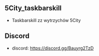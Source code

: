 ## 5City_taskbarskill
- Taskbarskill zz wytrzychów 5City
## Discord
- discord: https://discord.gg/Bauyrg2TzD
